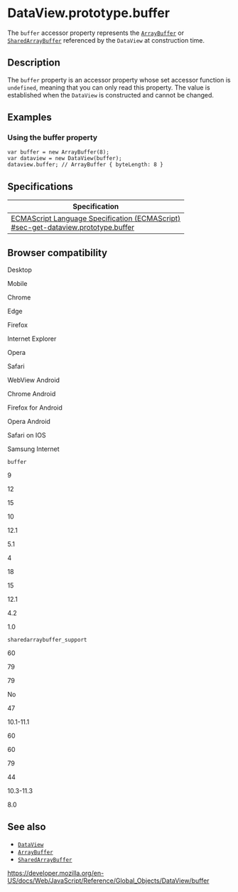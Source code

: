 DataView.prototype.buffer
=========================

The `buffer` accessor property represents the [`ArrayBuffer`](../arraybuffer) or [`SharedArrayBuffer`](../sharedarraybuffer) referenced by the `DataView` at construction time.

Description
-----------

The `buffer` property is an accessor property whose set accessor function is `undefined`, meaning that you can only read this property. The value is established when the `DataView` is constructed and cannot be changed.

Examples
--------

### Using the buffer property

    var buffer = new ArrayBuffer(8);
    var dataview = new DataView(buffer);
    dataview.buffer; // ArrayBuffer { byteLength: 8 }

Specifications
--------------

<table><thead><tr class="header"><th>Specification</th></tr></thead><tbody><tr class="odd"><td><a href="https://tc39.es/ecma262/#sec-get-dataview.prototype.buffer">ECMAScript Language Specification (ECMAScript)<br />
<span class="small">#sec-get-dataview.prototype.buffer</span></a></td></tr></tbody></table>

Browser compatibility
---------------------

Desktop

Mobile

Chrome

Edge

Firefox

Internet Explorer

Opera

Safari

WebView Android

Chrome Android

Firefox for Android

Opera Android

Safari on IOS

Samsung Internet

`buffer`

9

12

15

10

12.1

5.1

4

18

15

12.1

4.2

1.0

`sharedarraybuffer_support`

60

79

79

No

47

10.1-11.1

60

60

79

44

10.3-11.3

8.0

See also
--------

-   [`DataView`](../dataview)
-   [`ArrayBuffer`](../arraybuffer)
-   [`SharedArrayBuffer`](../sharedarraybuffer)

<a href="https://developer.mozilla.org/en-US/docs/Web/JavaScript/Reference/Global_Objects/DataView/buffer" class="_attribution-link">https://developer.mozilla.org/en-US/docs/Web/JavaScript/Reference/Global_Objects/DataView/buffer</a>
